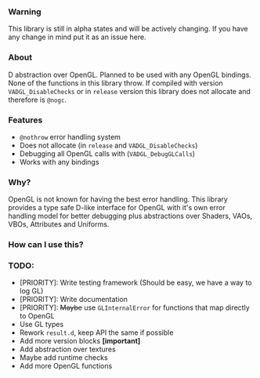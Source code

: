 ### Warning
This library is still in alpha states and will be actively changing. If you have
any change in mind put it as an issue here.

### About
D abstraction over OpenGL. Planned to be used with any OpenGL bindings. None of
the functions in this library throw. If compiled with version
`VADGL_DisableChecks` or in `release` version this library does not allocate and
therefore is `@nogc`.

### Features
- `@nothrow` error handling system
- Does not allocate (in `release` and `VADGL_DisableChecks`)
- Debugging all OpenGL calls with (`VADGL_DebugGLCalls`)
- Works with any bindings

### Why?
OpenGL is not known for having the best error handling. This library provides a
type safe D-like interface for OpenGL with it's own error handling model for better
debugging plus abstractions over Shaders, VAOs, VBOs, Attributes and Uniforms.

### How can I use this?


### TODO:
- [PRIORITY]: Write testing framework (Should be easy, we have a way to log GL)
- [PRIORITY]: Write documentation
- [PRIORITY]: ~~Maybe~~ use `GLInternalError` for functions that map directly to OpenGL
- Use GL types
- Rework `result.d`, keep API the same if possible
- Add more version blocks **[important]**
- Add abstraction over textures
- Maybe add runtime checks
- Add more OpenGL functions
